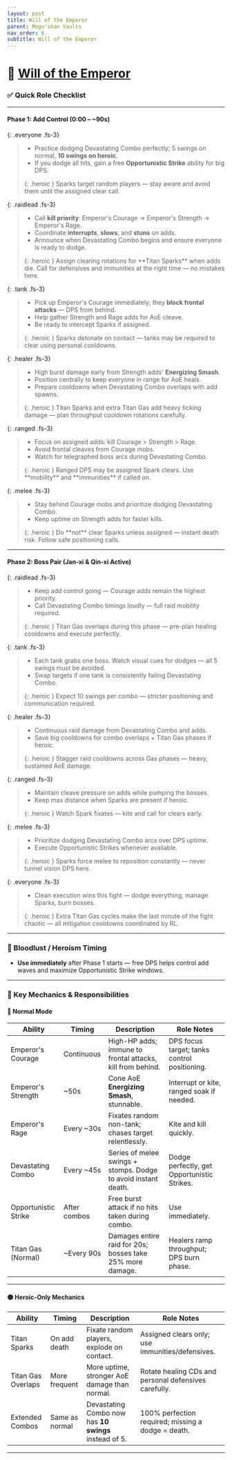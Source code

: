 ```yaml
---
layout: post
title: Will of the Emperor
parent: Mogu'shan Vaults
nav_order: 6
subtitle: Will of the Emperor
---
```


# 👑 [Will of the Emperor](https://www.wowhead.com/mop-classic/npc=60701/will-of-the-emperor)

### ✅ Quick Role Checklist

---

#### **Phase 1: Add Control (0:00 – ~90s)**

<div class="content-with-image" markdown="1">
  <div class="main-content" markdown="1">

{: .everyone .fs-3}
> * Practice dodging Devastating Combo perfectly; 5 swings on normal, **10 swings on heroic**.  
> * If you dodge all hits, gain a free **Opportunistic Strike** ability for big DPS.  
> <div markdown="block">
> {: .heroic }
> Sparks target random players — stay aware and avoid them until the assigned clear call.
> </div>

{: .raidlead .fs-3}
> * Call **kill priority**: Emperor's Courage → Emperor's Strength → Emperor's Rage.
> * Coordinate **interrupts**, **slows**, and **stuns** on adds.  
> * Announce when Devastating Combo begins and ensure everyone is ready to dodge.  
> <div markdown="block">
> {: .heroic }
> Assign clearing rotations for **Titan Sparks** when adds die.  
> Call for defensives and immunities at the right time — no mistakes here.
> </div>

{: .tank .fs-3}
> * Pick up Emperor's Courage immediately; they **block frontal attacks** — DPS from behind.  
> * Help gather Strength and Rage adds for AoE cleave.  
> * Be ready to intercept Sparks if assigned.
> <div markdown="block">
> {: .heroic }
> Sparks detonate on contact — tanks may be required to clear using personal cooldowns.
> </div>

{: .healer .fs-3}
> * High burst damage early from Strength adds' **Energizing Smash**.  
> * Position centrally to keep everyone in range for AoE heals.  
> * Prepare cooldowns when Devastating Combo overlaps with add spawns.
> <div markdown="block">
> {: .heroic }
> Titan Sparks and extra Titan Gas add heavy ticking damage — plan throughput cooldown rotations carefully.
> </div>

{: .ranged .fs-3}
> * Focus on assigned adds: kill Courage > Strength > Rage.  
> * Avoid frontal cleaves from Courage mobs.  
> * Watch for telegraphed boss arcs during Devastating Combo.
> <div markdown="block">
> {: .heroic }
> Ranged DPS may be assigned Spark clears. Use **mobility** and **immunities** if called on.
> </div>

{: .melee .fs-3}
> * Stay behind Courage mobs and prioritize dodging Devastating Combo.  
> * Keep uptime on Strength adds for faster kills.
> <div markdown="block">
> {: .heroic }
> Do **not** clear Sparks unless assigned — instant death risk. Follow safe positioning calls.
> </div>

---

#### **Phase 2: Boss Pair (Jan-xi & Qin-xi Active)**

{: .raidlead .fs-3}
> * Keep add control going — Courage adds remain the highest priority.  
> * Call Devastating Combo timings loudly — full raid mobility required.
> <div markdown="block">
> {: .heroic }
> Titan Gas overlaps during this phase — pre-plan healing cooldowns and execute perfectly.
> </div>

{: .tank .fs-3}
> * Each tank grabs one boss. Watch visual cues for dodges — all 5 swings must be avoided.  
> * Swap targets if one tank is consistently failing Devastating Combo.
> <div markdown="block">
> {: .heroic }
> Expect 10 swings per combo — stricter positioning and communication required.
> </div>

{: .healer .fs-3}
> * Continuous raid damage from Devastating Combo and adds.  
> * Save big cooldowns for combo overlaps + Titan Gas phases if heroic.
> <div markdown="block">
> {: .heroic }
> Stagger raid cooldowns across Gas phases — heavy, sustained AoE damage.
> </div>

{: .ranged .fs-3}
> * Maintain cleave pressure on adds while pumping the bosses.  
> * Keep max distance when Sparks are present if heroic.
> <div markdown="block">
> {: .heroic }
> Watch Spark fixates — kite and call for clears early.
> </div>

{: .melee .fs-3}
> * Prioritize dodging Devastating Combo arcs over DPS uptime.  
> * Execute Opportunistic Strikes whenever available.
> <div markdown="block">
> {: .heroic }
> Sparks force melee to reposition constantly — never tunnel vision DPS here.
> </div>

{: .everyone .fs-3}
> * Clean execution wins this fight — dodge everything, manage Sparks, burn bosses.
> <div markdown="block">
> {: .heroic }
> Extra Titan Gas cycles make the last minute of the fight chaotic — all mitigation cooldowns coordinated by RL.
> </div>

---

### 🥁 Bloodlust / Heroism Timing
* **Use immediately** after Phase 1 starts — free DPS helps control add waves and maximize Opportunistic Strike windows.

---

### 🧠 Key Mechanics & Responsibilities

#### 🔹 Normal Mode

| **Ability**             | **Timing**       | **Description**                                                  | **Role Notes**                                    |
|------------------------|------------------|------------------------------------------------------------------|--------------------------------------------------|
| Emperor's Courage      | Continuous       | High-HP adds; immune to frontal attacks, kill from behind.       | DPS focus target; tanks control positioning.     |
| Emperor's Strength     | ~50s             | Cone AoE **Energizing Smash**, stunnable.                        | Interrupt or kite, ranged soak if needed.        |
| Emperor's Rage        | Every ~30s       | Fixates random non-tank; chases target relentlessly.             | Kite and kill quickly.                           |
| Devastating Combo      | Every ~45s      | Series of melee swings + stomps. Dodge to avoid instant death.   | Dodge perfectly, get Opportunistic Strikes.      |
| Opportunistic Strike   | After combos    | Free burst attack if no hits taken during combo.                 | Use immediately.                                |
| Titan Gas (Normal)     | ~Every 90s      | Damages entire raid for 20s; bosses take 25% more damage.        | Healers ramp throughput; DPS burn phase.        |

---

#### 🟡 Heroic-Only Mechanics

| **Ability**         | **Timing**          | **Description**                                             | **Role Notes**                                         |
|----------------------|---------------------|-------------------------------------------------------------|-------------------------------------------------------|
| Titan Sparks         | On add death       | Fixate random players, explode on contact.                  | Assigned clears only; use immunities/defensives.      |
| Titan Gas Overlaps   | More frequent      | More uptime, stronger AoE damage than normal.               | Rotate healing CDs and personal defensives carefully. |
| Extended Combos      | Same as normal    | Devastating Combo now has **10 swings** instead of 5.        | 100% perfection required; missing a dodge = death.    |

---